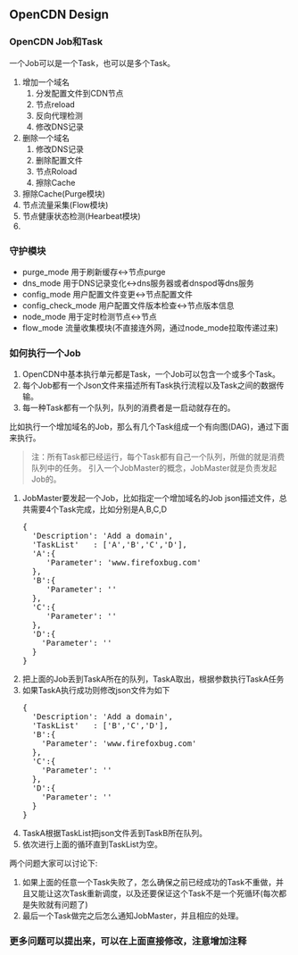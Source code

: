 OpenCDN Design
--------------

### OpenCDN Job和Task

一个Job可以是一个Task，也可以是多个Task。

1. 增加一个域名
   1. 分发配置文件到CDN节点
   2. 节点reload
   3. 反向代理检测
   4. 修改DNS记录
2. 删除一个域名
   1. 修改DNS记录
   2. 删除配置文件
   3. 节点Roload
   4. 擦除Cache
3. 擦除Cache(Purge模块)
4. 节点流量采集(Flow模块)
5. 节点健康状态检测(Hearbeat模块)
6. 

### 守护模块
* purge_mode 用于刷新缓存<->节点purge
* dns_mode 用于DNS记录变化<->dns服务器或者dnspod等dns服务
* config_mode 用户配置文件变更<->节点配置文件
* config_check_mode 用户配置文件版本检查<->节点版本信息
* node_mode 用于定时检测节点<->节点
* flow_mode 流量收集模块(不直接连外网，通过node_mode拉取传递过来)

### 如何执行一个Job

1.  OpenCDN中基本执行单元都是Task，一个Job可以包含一个或多个Task。
2.  每个Job都有一个Json文件来描述所有Task执行流程以及Task之间的数据传输。
3.  每一种Task都有一个队列，队列的消费者是一启动就存在的。

比如执行一个增加域名的Job，那么有几个Task组成一个有向图(DAG)，通过下面来执行。

> 注：所有Task都已经运行，每个Task都有自己一个队列，所做的就是消费队列中的任务。 引入一个JobMaster的概念，JobMaster就是负责发起Job的。

1.  JobMaster要发起一个Job，比如指定一个增加域名的Job json描述文件，总共需要4个Task完成，比如分别是A,B,C,D
    <pre>
    {
      'Description': 'Add a domain',
      'TaskList'   : ['A','B','C','D'],
      'A':{
         'Parameter': 'www.firefoxbug.com'
      },
      'B':{
         'Parameter': ''
      },
      'C':{
         'Parameter': ''
      },
      'D':{
        'Parameter': ''
      }
    }
    </pre>
2.  把上面的Job丢到TaskA所在的队列，TaskA取出，根据参数执行TaskA任务
3.  如果TaskA执行成功则修改json文件为如下
    <pre>
    {
      'Description': 'Add a domain',
      'TaskList'   : ['B','C','D'],
      'B':{
        'Parameter': 'www.firefoxbug.com'
      },
      'C':{
        'Parameter': ''
      },
      'D':{
        'Parameter': ''
      }
    }
    </pre>
4.  TaskA根据TaskList把json文件丢到TaskB所在队列。
5.  依次进行上面的循环直到TaskList为空。

两个问题大家可以讨论下:

1.  如果上面的任意一个Task失败了，怎么确保之前已经成功的Task不重做，并且又能让这次Task重新调度，以及还要保证这个Task不是一个死循环(每次都是失败就有问题了)
2.  最后一个Task做完之后怎么通知JobMaster，并且相应的处理。

### 更多问题可以提出来，可以在上面直接修改，注意增加注释
